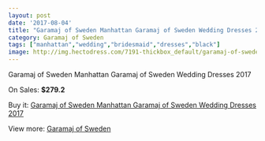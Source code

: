 ```yaml
---
layout: post
date: '2017-08-04'
title: "Garamaj of Sweden Manhattan Garamaj of Sweden Wedding Dresses 2017"
category: Garamaj of Sweden
tags: ["manhattan","wedding","bridesmaid","dresses","black"]
image: http://img.hectodress.com/7191-thickbox_default/garamaj-of-sweden-manhattan-garamaj-of-sweden-wedding-dresses-2013.jpg
---
```

Garamaj of Sweden Manhattan Garamaj of Sweden Wedding Dresses 2017

On Sales: **$279.2**
<a href="https://www.hectodress.com/garamaj-of-sweden/3578-garamaj-of-sweden-manhattan-garamaj-of-sweden-wedding-dresses-2013.html"><amp-img layout="responsive" width="600" height="600" src="//img.hectodress.com/7191-thickbox_default/garamaj-of-sweden-manhattan-garamaj-of-sweden-wedding-dresses-2013.jpg" alt="Garamaj of Sweden Manhattan Garamaj of Sweden Wedding Dresses 2017 0" /></a>

Buy it: [Garamaj of Sweden Manhattan Garamaj of Sweden Wedding Dresses 2017](https://www.hectodress.com/garamaj-of-sweden/3578-garamaj-of-sweden-manhattan-garamaj-of-sweden-wedding-dresses-2013.html "Garamaj of Sweden Manhattan Garamaj of Sweden Wedding Dresses 2017")

View more: [Garamaj of Sweden](https://www.hectodress.com/62-garamaj-of-sweden "Garamaj of Sweden")